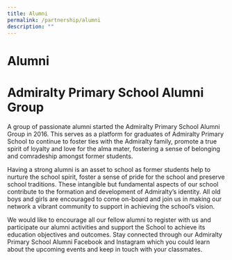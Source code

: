 ```yaml
---
title: Alumni
permalink: /partnership/alumni
description: ""
---
```

# Alumni
# Admiralty Primary School Alumni Group

A group of passionate alumni started the Admiralty Primary School Alumni Group in 2016. This serves as a platform for graduates of Admiralty Primary School to continue to foster ties with the Admiralty family, promote a true spirit of loyalty and love for the alma mater, fostering a sense of belonging and comradeship amongst former students.

Having a strong alumni is an asset to school as former students help to nurture the school spirit, foster a sense of pride for the school and preserve school traditions. These intangible but fundamental aspects of our school contribute to the formation and development of Admiralty’s identity. All old boys and girls are encouraged to come on-board and join us in making our network a vibrant community to support in achieving the school’s vision.

We would like to encourage all our fellow alumni to register with us and participate our alumni activities and support the School to achieve its education objectives and outcomes. Stay connected through our Admiralty Primary School Alumni Facebook and Instagram which you could learn about the upcoming events and keep in touch with your classmates.
